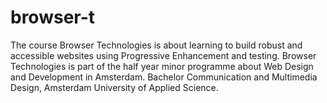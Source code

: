 # browser-t
The course Browser Technologies is about learning to build robust and accessible websites using Progressive Enhancement and testing. Browser Technologies is part of the half year minor programme about Web Design and Development in Amsterdam. Bachelor Communication and Multimedia Design, Amsterdam University of Applied Science.
